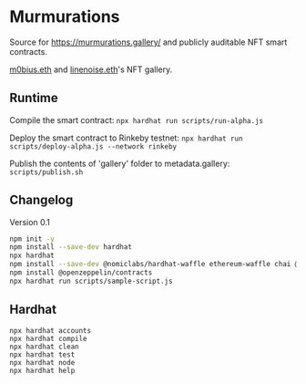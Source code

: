 # Murmurations 

Source for https://murmurations.gallery/ and publicly auditable NFT smart contracts.

[m0bius.eth](https://twitter.com/cyclemobius) and [linenoise.eth](https://linenoise.io/)'s NFT gallery.

## Runtime

Compile the smart contract: `npx hardhat run scripts/run-alpha.js`

Deploy the smart contract to Rinkeby testnet: `npx hardhat run scripts/deploy-alpha.js --network rinkeby`

Publish the contents of 'gallery' folder to metadata.gallery: `scripts/publish.sh`

## Changelog

Version 0.1

```bash
npm init -y
npm install --save-dev hardhat
npx hardhat
npm install --save-dev @nomiclabs/hardhat-waffle ethereum-waffle chai @nomiclabs/hardhat-ethers ethers
npm install @openzeppelin/contracts
npx hardhat run scripts/sample-script.js
```

## Hardhat

```shell
npx hardhat accounts
npx hardhat compile
npx hardhat clean
npx hardhat test
npx hardhat node
npx hardhat help
```
